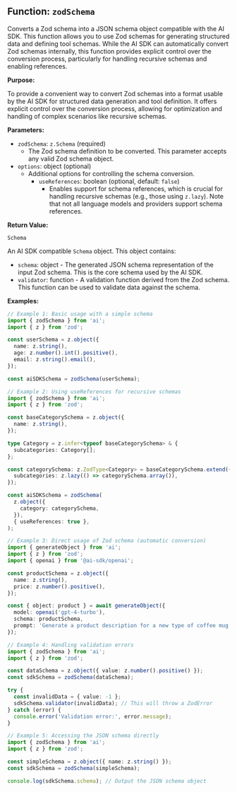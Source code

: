 ## Function: `zodSchema`

Converts a Zod schema into a JSON schema object compatible with the AI SDK. This function allows you to use Zod schemas for generating structured data and defining tool schemas. While the AI SDK can automatically convert Zod schemas internally, this function provides explicit control over the conversion process, particularly for handling recursive schemas and enabling references.

**Purpose:**

To provide a convenient way to convert Zod schemas into a format usable by the AI SDK for structured data generation and tool definition. It offers explicit control over the conversion process, allowing for optimization and handling of complex scenarios like recursive schemas.

**Parameters:**

- `zodSchema`: `z.Schema` (required)
  - The Zod schema definition to be converted. This parameter accepts any valid Zod schema object.
- `options`: object (optional)
  - Additional options for controlling the schema conversion.
    - `useReferences`: boolean (optional, default: `false`)
      - Enables support for schema references, which is crucial for handling recursive schemas (e.g., those using `z.lazy`). Note that not all language models and providers support schema references.

**Return Value:**

`Schema`

An AI SDK compatible `Schema` object. This object contains:

- `schema`: object - The generated JSON schema representation of the input Zod schema. This is the core schema used by the AI SDK.
- `validator`: function - A validation function derived from the Zod schema. This function can be used to validate data against the schema.

**Examples:**

```typescript
// Example 1: Basic usage with a simple schema
import { zodSchema } from 'ai';
import { z } from 'zod';

const userSchema = z.object({
  name: z.string(),
  age: z.number().int().positive(),
  email: z.string().email(),
});

const aiSDKSchema = zodSchema(userSchema);

// Example 2: Using useReferences for recursive schemas
import { zodSchema } from 'ai';
import { z } from 'zod';

const baseCategorySchema = z.object({
  name: z.string(),
});

type Category = z.infer<typeof baseCategorySchema> & {
  subcategories: Category[];
};

const categorySchema: z.ZodType<Category> = baseCategorySchema.extend({
  subcategories: z.lazy(() => categorySchema.array()),
});

const aiSDKSchema = zodSchema(
  z.object({
    category: categorySchema,
  }),
  { useReferences: true },
);

// Example 3: Direct usage of Zod schema (automatic conversion)
import { generateObject } from 'ai';
import { z } from 'zod';
import { openai } from '@ai-sdk/openai';

const productSchema = z.object({
  name: z.string(),
  price: z.number().positive(),
});

const { object: product } = await generateObject({
  model: openai('gpt-4-turbo'),
  schema: productSchema,
  prompt: 'Generate a product description for a new type of coffee mug.',
});

// Example 4: Handling validation errors
import { zodSchema } from 'ai';
import { z } from 'zod';

const dataSchema = z.object({ value: z.number().positive() });
const sdkSchema = zodSchema(dataSchema);

try {
  const invalidData = { value: -1 };
  sdkSchema.validator(invalidData); // This will throw a ZodError
} catch (error) {
  console.error('Validation error:', error.message);
}

// Example 5: Accessing the JSON schema directly
import { zodSchema } from 'ai';
import { z } from 'zod';

const simpleSchema = z.object({ name: z.string() });
const sdkSchema = zodSchema(simpleSchema);

console.log(sdkSchema.schema); // Output the JSON schema object
```
